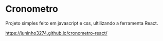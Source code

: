 # Cronometro
Projeto simples feito em javascript e css, ultilizando a ferramenta React.

https://juninho3274.github.io/cronometro-react/
